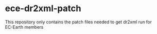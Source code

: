 # ece-dr2xml-patch
This repository only contains the patch files needed to get dr2xml run for EC-Earth members
